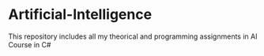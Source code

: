 # Artificial-Intelligence
This repository includes all my theorical and programming assignments in AI Course in C#
